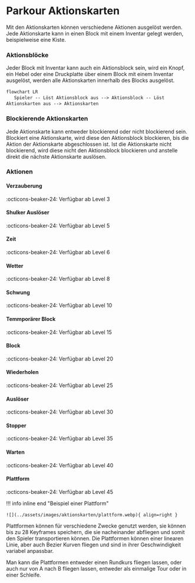 # Parkour Aktionskarten
Mit den Aktionskarten können verschiedene Aktionen ausgelöst werden. Jede Aktionskarte kann in einen Block mit einem Inventar gelegt werden, beispielweise eine Kiste.

### Aktionsblöcke
Jeder Block mit Inventar kann auch ein Aktionsblock sein, wird ein Knopf, ein Hebel oder eine Druckplatte über einem Block mit einem Inventar ausgelöst, werden alle Aktionskarten innerhalb des Blocks ausgelöst.

``` mermaid
flowchart LR
   Spieler -- Löst Aktionsblock aus --> Aktionsblock -- Löst Aktionskarten aus --> Aktionskarten
```

### Blockierende Aktionskarten
Jede Aktionskarte kann entweder blockierend oder nicht blockierend sein. Blockiert eine Aktionskarte, wird diese den Aktionsblock blockieren, bis die Aktion der Aktionskarte abgeschlossen ist. Ist die Aktionskarte nicht blockierend, wird diese nicht den Aktionsblock blockieren und anstelle direkt die nächste Aktionskarte auslösen.

### Aktionen
#### Verzauberung
:octicons-beaker-24: Verfügbar ab Level 3

#### Shulker Auslöser
:octicons-beaker-24: Verfügbar ab Level 5


#### Zeit
:octicons-beaker-24: Verfügbar ab Level 6


#### Wetter
:octicons-beaker-24: Verfügbar ab Level 8

#### Schwung
:octicons-beaker-24: Verfügbar ab Level 10

#### Temmporärer Block
:octicons-beaker-24: Verfügbar ab Level 15

#### Block
:octicons-beaker-24: Verfügbar ab Level 20

#### Wiederholen
:octicons-beaker-24: Verfügbar ab Level 25

#### Auslöser
:octicons-beaker-24: Verfügbar ab Level 30

#### Stopper
:octicons-beaker-24: Verfügbar ab Level 35

#### Warten
:octicons-beaker-24: Verfügbar ab Level 40

#### Plattform
:octicons-beaker-24: Verfügbar ab Level 45


!!! info inline end "Beispiel einer Plattform"

	![](../assets/images/aktionskarten/plattform.webp){ align=right }

Plattformen können für verschiedene Zwecke genutzt werden, sie
können bis zu 28 Keyframes speichern, die sie nacheinander abfliegen
und somit den Spieler transportieren können. Die Plattformen können
einer linearen Linie, aber auch Bezier Kurven fliegen und sind in ihrer
Geschwindigkeit variabel anpassbar.

Man kann die Plattformen entweder einen Rundkurs fliegen lassen, oder auch
nur von A nach B fliegen lassen, entweder als einmalige Tour oder in einer Schleife.


